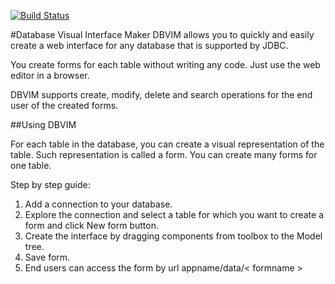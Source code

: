 [![Build Status](https://travis-ci.org/sinnlabs/dbvim.svg?branch=master)](https://travis-ci.org/sinnlabs/dbvim)

#Database Visual Interface Maker
DBVIM allows you to quickly and easily create a web interface for any database that is supported by JDBC.

You create forms for each table without writing any code. Just use the web editor in a browser.

DBVIM supports create, modify, delete and search operations for the end user of the created forms.


##Using DBVIM

For each table in the database, you can create a visual representation of the table. Such representation is called a form.
You can create many forms for one table.

Step by step guide:

1. Add a connection to your database.
2. Explore the connection and select a table for which you want to create a form and click New form button.
3. Create the interface by dragging components from toolbox to the Model tree.
4. Save form.
5. End users can access the form by url appname/data/< formname >
